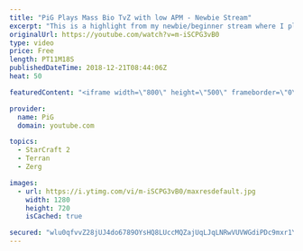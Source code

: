 ```yaml
---
title: "PiG Plays Mass Bio TvZ with low APM - Newbie Stream"
excerpt: "This is a highlight from my newbie/beginner stream where I play a TvZ mass bio build, focused on heavy mineral income and minimal APM as well as explaining all the fundamentals -- Watch live at https://www.twitch.tv/x5_pig"
originalUrl: https://youtube.com/watch?v=m-iSCPG3vB0
type: video
price: Free
length: PT11M18S
publishedDateTime: 2018-12-21T08:44:06Z
heat: 50

featuredContent: "<iframe width=\"800\" height=\"500\" frameborder=\"0\" src=\"https://www.youtube.com/embed/m-iSCPG3vB0\" allow=\"accelerometer; autoplay; encrypted-media; gyroscope; picture-in-picture\" allowfullscreen></iframe>"

provider:
  name: PiG
  domain: youtube.com

topics:
  - StarCraft 2
  - Terran
  - Zerg

images:
  - url: https://i.ytimg.com/vi/m-iSCPG3vB0/maxresdefault.jpg
    width: 1280
    height: 720
    isCached: true

secured: "wlu0qfvvZ28jUJ4do6789OYsHQ8LUccMQZajUqLJqLNRwVUVWGdiPDc9mxr1YV+vbJQzdd+lLjCkA2OsB2UXiXy6mbAimoU11kQ8ybh3dlxru11YG7SMaCuh3QF500D5T9N8gWdFRzbCkFBwLmmSqTIPhe+tpDuDCEFsTlk+ICV7URz59jaA/CK6QB4+FSrHcXyT590DaN4IvovAGT28qPf+QH5CLgdz5zoGc1+5nz1PXj6R9jg9/5y4Mzh7rrA8M9uiZ7SlqnjSBo8MV78LhhxJ1Y096acVcPQFpBq4H+9BysbrGbfzJp8f5HZ2yLUyyErF+vflEtfg1v820DHeiI5Iq7vxsAHjXAsMkW2gS97xhF1D/bJXW3mkKQemxjTY7Z/Rkt9SHIvmy3Oeeq7R5di53XQYhXInaVeaLSmlxtY=;wSORPjo0O1/1UZ/7xy0tDw=="
---
```


